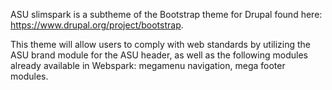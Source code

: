 ASU slimspark is a subtheme of the Bootstrap theme for Drupal found here: https://www.drupal.org/project/bootstrap.

This theme will allow users to comply with web standards by utilizing the ASU brand module for the ASU header, as well as the following modules already available in Webspark: megamenu navigation, mega footer modules.
